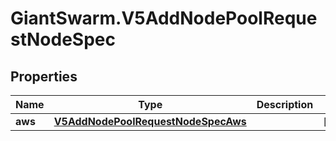 # GiantSwarm.V5AddNodePoolRequestNodeSpec

## Properties
Name | Type | Description | Notes
------------ | ------------- | ------------- | -------------
**aws** | [**V5AddNodePoolRequestNodeSpecAws**](V5AddNodePoolRequestNodeSpecAws.md) |  | [optional] 


